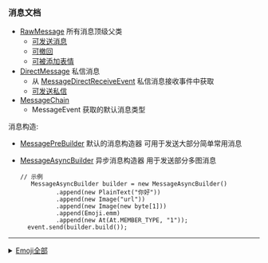 ### 消息文档

- [RawMessage](../src/main/java/io/github/kloping/qqbot/entities/qqpd/message/RawMessage.java) 所有消息顶级父类
  - [可发送消息](../src/main/java/io/github/kloping/qqbot/api/Sender.java)
  - [可撤回](../src/main/java/io/github/kloping/qqbot/api/DeleteAble.java)
  - [可被添加表情](../src/main/java/io/github/kloping/qqbot/api/Reactive.java)
- [DirectMessage](../src/main/java/io/github/kloping/qqbot/entities/qqpd/message/DirectMessage.java) 私信消息
  - 从  [MessageDirectReceiveEvent](../src/main/java/io/github/kloping/qqbot/api/message/MessageDirectReceiveEvent.java)
    私信消息接收事件中获取
  - [可发送私信](../src/main/java/io/github/kloping/qqbot/api/DirectSender.java)
- [MessageChain](../src/main/java/io/github/kloping/qqbot/entities/ex/msg/MessageChain.java)
  - MessageEvent 获取的默认消息类型

消息构造:

- [MessagePreBuilder](../src/main/java/io/github/kloping/qqbot/entities/ex/MessagePreBuilder.java) 默认的消息构造器
  可用于发送大部分简单常用消息
- [MessageAsyncBuilder](../src/main/java/io/github/kloping/qqbot/entities/ex/MessageAsyncBuilder.java) 异步消息构造器
  用于发送部分多图消息

      // 示例
         MessageAsyncBuilder builder = new MessageAsyncBuilder()
                .append(new PlainText("你好"))
                .append(new Image("url"))
                .append(new Image(new byte[1]))
                .append(Emoji.emm)
                .append(new At(At.MEMBER_TYPE, "1"));
        event.send(builder.build());

<hr>

<details>
<summary> <a href="../src/main/java/io/github/kloping/qqbot/entities/qqpd/data/Emoji.java">Emoji全部</a> </summary> 

source: [Emoji 列表](https://bot.q.qq.com/wiki/develop/api/openapi/emoji/model.html#emoji-%E5%88%97%E8%A1%A8)

<table><thead><tr><th>表情类型</th> <th>表情ID</th> <th>表情含义</th></tr></thead> <tbody><tr><td>1</td> <td>4</td> <td>得意</td></tr> <tr><td>1</td> <td>5</td> <td>流泪</td></tr> <tr><td>1</td> <td>8</td> <td>睡</td></tr> <tr><td>1</td> <td>9</td> <td>大哭</td></tr> <tr><td>1</td> <td>10</td> <td>尴尬</td></tr> <tr><td>1</td> <td>12</td> <td>调皮</td></tr> <tr><td>1</td> <td>14</td> <td>微笑</td></tr> <tr><td>1</td> <td>16</td> <td>酷</td></tr> <tr><td>1</td> <td>21</td> <td>可爱</td></tr> <tr><td>1</td> <td>23</td> <td>傲慢</td></tr> <tr><td>1</td> <td>24</td> <td>饥饿</td></tr> <tr><td>1</td> <td>25</td> <td>困</td></tr> <tr><td>1</td> <td>26</td> <td>惊恐</td></tr> <tr><td>1</td> <td>27</td> <td>流汗</td></tr> <tr><td>1</td> <td>28</td> <td>憨笑</td></tr> <tr><td>1</td> <td>29</td> <td>悠闲</td></tr> <tr><td>1</td> <td>30</td> <td>奋斗</td></tr> <tr><td>1</td> <td>32</td> <td>疑问</td></tr> <tr><td>1</td> <td>33</td> <td>嘘</td></tr> <tr><td>1</td> <td>34</td> <td>晕</td></tr> <tr><td>1</td> <td>38</td> <td>敲打</td></tr> <tr><td>1</td> <td>39</td> <td>再见</td></tr> <tr><td>1</td> <td>41</td> <td>发抖</td></tr> <tr><td>1</td> <td>42</td> <td>爱情</td></tr> <tr><td>1</td> <td>43</td> <td>跳跳</td></tr> <tr><td>1</td> <td>49</td> <td>拥抱</td></tr> <tr><td>1</td> <td>53</td> <td>蛋糕</td></tr> <tr><td>1</td> <td>60</td> <td>咖啡</td></tr> <tr><td>1</td> <td>63</td> <td>玫瑰</td></tr> <tr><td>1</td> <td>66</td> <td>爱心</td></tr> <tr><td>1</td> <td>74</td> <td>太阳</td></tr> <tr><td>1</td> <td>75</td> <td>月亮</td></tr> <tr><td>1</td> <td>76</td> <td>赞</td></tr> <tr><td>1</td> <td>78</td> <td>握手</td></tr> <tr><td>1</td> <td>79</td> <td>胜利</td></tr> <tr><td>1</td> <td>85</td> <td>飞吻</td></tr> <tr><td>1</td> <td>89</td> <td>西瓜</td></tr> <tr><td>1</td> <td>96</td> <td>冷汗</td></tr> <tr><td>1</td> <td>97</td> <td>擦汗</td></tr> <tr><td>1</td> <td>98</td> <td>抠鼻</td></tr> <tr><td>1</td> <td>99</td> <td>鼓掌</td></tr> <tr><td>1</td> <td>100</td> <td>糗大了</td></tr> <tr><td>1</td> <td>101</td> <td>坏笑</td></tr> <tr><td>1</td> <td>102</td> <td>左哼哼</td></tr> <tr><td>1</td> <td>103</td> <td>右哼哼</td></tr> <tr><td>1</td> <td>104</td> <td>哈欠</td></tr> <tr><td>1</td> <td>106</td> <td>委屈</td></tr> <tr><td>1</td> <td>109</td> <td>左亲亲</td></tr> <tr><td>1</td> <td>111</td> <td>可怜</td></tr> <tr><td>1</td> <td>116</td> <td>示爱</td></tr> <tr><td>1</td> <td>118</td> <td>抱拳</td></tr> <tr><td>1</td> <td>120</td> <td>拳头</td></tr> <tr><td>1</td> <td>122</td> <td>爱你</td></tr> <tr><td>1</td> <td>123</td> <td>NO</td></tr> <tr><td>1</td> <td>124</td> <td>OK</td></tr> <tr><td>1</td> <td>125</td> <td>转圈</td></tr> <tr><td>1</td> <td>129</td> <td>挥手</td></tr> <tr><td>1</td> <td>144</td> <td>喝彩</td></tr> <tr><td>1</td> <td>147</td> <td>棒棒糖</td></tr> <tr><td>1</td> <td>171</td> <td>茶</td></tr> <tr><td>1</td> <td>173</td> <td>泪奔</td></tr> <tr><td>1</td> <td>174</td> <td>无奈</td></tr> <tr><td>1</td> <td>175</td> <td>卖萌</td></tr> <tr><td>1</td> <td>176</td> <td>小纠结</td></tr> <tr><td>1</td> <td>179</td> <td>doge</td></tr> <tr><td>1</td> <td>180</td> <td>惊喜</td></tr> <tr><td>1</td> <td>181</td> <td>骚扰</td></tr> <tr><td>1</td> <td>182</td> <td>笑哭</td></tr> <tr><td>1</td> <td>183</td> <td>我最美</td></tr> <tr><td>1</td> <td>201</td> <td>点赞</td></tr> <tr><td>1</td> <td>203</td> <td>托脸</td></tr> <tr><td>1</td> <td>212</td> <td>托腮</td></tr> <tr><td>1</td> <td>214</td> <td>啵啵</td></tr> <tr><td>1</td> <td>219</td> <td>蹭一蹭</td></tr> <tr><td>1</td> <td>222</td> <td>抱抱</td></tr> <tr><td>1</td> <td>227</td> <td>拍手</td></tr> <tr><td>1</td> <td>232</td> <td>佛系</td></tr> <tr><td>1</td> <td>240</td> <td>喷脸</td></tr> <tr><td>1</td> <td>243</td> <td>甩头</td></tr> <tr><td>1</td> <td>246</td> <td>加油抱抱</td></tr> <tr><td>1</td> <td>262</td> <td>脑阔疼</td></tr> <tr><td>1</td> <td>264</td> <td>捂脸</td></tr> <tr><td>1</td> <td>265</td> <td>辣眼睛</td></tr> <tr><td>1</td> <td>266</td> <td>哦哟</td></tr> <tr><td>1</td> <td>267</td> <td>头秃</td></tr> <tr><td>1</td> <td>268</td> <td>问号脸</td></tr> <tr><td>1</td> <td>269</td> <td>暗中观察</td></tr> <tr><td>1</td> <td>270</td> <td>emm</td></tr> <tr><td>1</td> <td>271</td> <td>吃瓜</td></tr> <tr><td>1</td> <td>272</td> <td>呵呵哒</td></tr> <tr><td>1</td> <td>273</td> <td>我酸了</td></tr> <tr><td>1</td> <td>277</td> <td>汪汪</td></tr> <tr><td>1</td> <td>278</td> <td>汗</td></tr> <tr><td>1</td> <td>281</td> <td>无眼笑</td></tr> <tr><td>1</td> <td>282</td> <td>敬礼</td></tr> <tr><td>1</td> <td>284</td> <td>面无表情</td></tr> <tr><td>1</td> <td>285</td> <td>摸鱼</td></tr> <tr><td>1</td> <td>287</td> <td>哦</td></tr> <tr><td>1</td> <td>289</td> <td>睁眼</td></tr> <tr><td>1</td> <td>290</td> <td>敲开心</td></tr> <tr><td>1</td> <td>293</td> <td>摸锦鲤</td></tr> <tr><td>1</td> <td>294</td> <td>期待</td></tr> <tr><td>1</td> <td>297</td> <td>拜谢</td></tr> <tr><td>1</td> <td>298</td> <td>元宝</td></tr> <tr><td>1</td> <td>299</td> <td>牛啊</td></tr> <tr><td>1</td> <td>305</td> <td>右亲亲</td></tr> <tr><td>1</td> <td>306</td> <td>牛气冲天</td></tr> <tr><td>1</td> <td>307</td> <td>喵喵</td></tr> <tr><td>1</td> <td>314</td> <td>仔细分析</td></tr> <tr><td>1</td> <td>315</td> <td>加油</td></tr> <tr><td>1</td> <td>318</td> <td>崇拜</td></tr> <tr><td>1</td> <td>319</td> <td>比心</td></tr> <tr><td>1</td> <td>320</td> <td>庆祝</td></tr> <tr><td>1</td> <td>322</td> <td>拒绝</td></tr> <tr><td>1</td> <td>324</td> <td>吃糖</td></tr> <tr><td>1</td> <td>326</td> <td>生气</td></tr> <tr><td>2</td> <td>9728</td> <td>☀ 晴天</td></tr> <tr><td>2</td> <td>9749</td> <td>☕ 咖啡</td></tr> <tr><td>2</td> <td>9786</td> <td>☺ 可爱</td></tr> <tr><td>2</td> <td>10024</td> <td>✨ 闪光</td></tr> <tr><td>2</td> <td>10060</td> <td>❌ 错误</td></tr> <tr><td>2</td> <td>10068</td> <td>❔ 问号</td></tr> <tr><td>2</td> <td>127801</td> <td>🌹 玫瑰</td></tr> <tr><td>2</td> <td>127817</td> <td>🍉 西瓜</td></tr> <tr><td>2</td> <td>127822</td> <td>🍎 苹果</td></tr> <tr><td>2</td> <td>127827</td> <td>🍓 草莓</td></tr> <tr><td>2</td> <td>127836</td> <td>🍜 拉面</td></tr> <tr><td>2</td> <td>127838</td> <td>🍞 面包</td></tr> <tr><td>2</td> <td>127847</td> <td>🍧 刨冰</td></tr> <tr><td>2</td> <td>127866</td> <td>🍺 啤酒</td></tr> <tr><td>2</td> <td>127867</td> <td>🍻 干杯</td></tr> <tr><td>2</td> <td>127881</td> <td>🎉 庆祝</td></tr> <tr><td>2</td> <td>128027</td> <td>🐛 虫</td></tr> <tr><td>2</td> <td>128046</td> <td>🐮 牛</td></tr> <tr><td>2</td> <td>128051</td> <td>🐳 鲸鱼</td></tr> <tr><td>2</td> <td>128053</td> <td>🐵 猴</td></tr> <tr><td>2</td> <td>128074</td> <td>👊 拳头</td></tr> <tr><td>2</td> <td>128076</td> <td>👌 好的</td></tr> <tr><td>2</td> <td>128077</td> <td>👍 厉害</td></tr> <tr><td>2</td> <td>128079</td> <td>👏 鼓掌</td></tr> <tr><td>2</td> <td>128089</td> <td>👙 内衣</td></tr> <tr><td>2</td> <td>128102</td> <td>👦 男孩</td></tr> <tr><td>2</td> <td>128104</td> <td>👨 爸爸</td></tr> <tr><td>2</td> <td>128147</td> <td>💓 爱心</td></tr> <tr><td>2</td> <td>128157</td> <td>💝 礼物</td></tr> <tr><td>2</td> <td>128164</td> <td>💤 睡觉</td></tr> <tr><td>2</td> <td>128166</td> <td>💦 水</td></tr> <tr><td>2</td> <td>128168</td> <td>💨 吹气</td></tr> <tr><td>2</td> <td>128170</td> <td>💪 肌肉</td></tr> <tr><td>2</td> <td>128235</td> <td>📫 邮箱</td></tr> <tr><td>2</td> <td>128293</td> <td>🔥 火</td></tr> <tr><td>2</td> <td>128513</td> <td>😁 呲牙</td></tr> <tr><td>2</td> <td>128514</td> <td>😂 激动</td></tr> <tr><td>2</td> <td>128516</td> <td>😄 高兴</td></tr> <tr><td>2</td> <td>128522</td> <td>😊 嘿嘿</td></tr> <tr><td>2</td> <td>128524</td> <td>😌 羞涩</td></tr> <tr><td>2</td> <td>128527</td> <td>😏 哼哼</td></tr> <tr><td>2</td> <td>128530</td> <td>😒 不屑</td></tr> <tr><td>2</td> <td>128531</td> <td>😓 汗</td></tr> <tr><td>2</td> <td>128532</td> <td>😔 失落</td></tr> <tr><td>2</td> <td>128536</td> <td>😘 飞吻</td></tr> <tr><td>2</td> <td>128538</td> <td>😚 亲亲</td></tr> <tr><td>2</td> <td>128540</td> <td>😜 淘气</td></tr> <tr><td>2</td> <td>128541</td> <td>😝 吐舌</td></tr> <tr><td>2</td> <td>128557</td> <td>😭 大哭</td></tr> <tr><td>2</td> <td>128560</td> <td>😰 紧张</td></tr> <tr><td>2</td> <td>128563</td> <td>😳 瞪眼</td></tr></tbody></table>

</details> 

